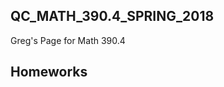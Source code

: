 ## QC_MATH_390.4_SPRING_2018
Greg's Page for Math 390.4



## Homeworks

<!--
* Homework 1 [(Pdf)](https://github.com/Greg51697/QC_MATH_390.4_SPRING_2018/blob/master/Hw01/hw01p.pdf) [(Rmd)](https://github.com/Greg51697/QC_MATH_390.4_SPRING_2018/blob/master/Hw01/hw01p.rmd)
